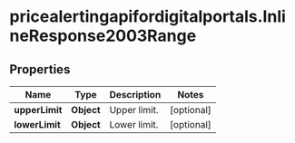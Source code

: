 # pricealertingapifordigitalportals.InlineResponse2003Range

## Properties

Name | Type | Description | Notes
------------ | ------------- | ------------- | -------------
**upperLimit** | **Object** | Upper limit. | [optional] 
**lowerLimit** | **Object** | Lower limit. | [optional] 



